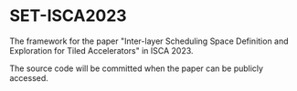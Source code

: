 # SET-ISCA2023

The framework for the paper "Inter-layer Scheduling Space Definition and Exploration for Tiled Accelerators" in ISCA 2023.

The source code will be committed when the paper can be publicly accessed.
